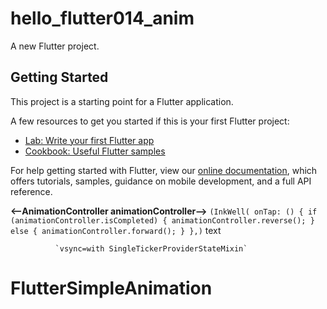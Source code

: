 # hello_flutter014_anim

A new Flutter project.

## Getting Started

This project is a starting point for a Flutter application.

A few resources to get you started if this is your first Flutter project:

- [Lab: Write your first Flutter app](https://flutter.dev/docs/get-started/codelab)
- [Cookbook: Useful Flutter samples](https://flutter.dev/docs/cookbook)

For help getting started with Flutter, view our
[online documentation](https://flutter.dev/docs), which offers tutorials,
samples, guidance on mobile development, and a full API reference.


**<--AnimationController animationController-->**
`(InkWell(
              onTap: () {
                if (animationController.isCompleted) {
                  animationController.reverse();
                } else {
                  animationController.forward();
                }
              },)` text

              `vsync=with SingleTickerProviderStateMixin`

# FlutterSimpleAnimation

